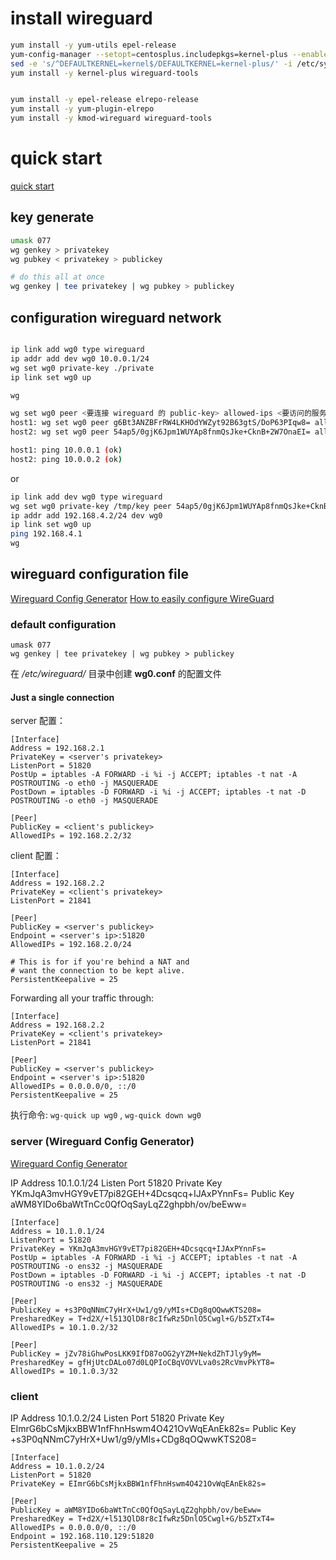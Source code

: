 # install wireguard

```bash
yum install -y yum-utils epel-release
yum-config-manager --setopt=centosplus.includepkgs=kernel-plus --enablerepo=centosplus --save
sed -e 's/^DEFAULTKERNEL=kernel$/DEFAULTKERNEL=kernel-plus/' -i /etc/sysconfig/kernel
yum install -y kernel-plus wireguard-tools


yum install -y epel-release elrepo-release
yum install -y yum-plugin-elrepo
yum install -y kmod-wireguard wireguard-tools

```

# quick start

[quick start](https://www.wireguard.com/quickstart/)

## key generate

```bash
umask 077
wg genkey > privatekey
wg pubkey < privatekey > publickey

# do this all at once
wg genkey | tee privatekey | wg pubkey > publickey

```

## configuration wireguard network

```bash

ip link add wg0 type wireguard
ip addr add dev wg0 10.0.0.1/24
wg set wg0 private-key ./private
ip link set wg0 up

wg

wg set wg0 peer <要连接 wireguard 的 public-key> allowed-ips <要访问的服务器 ip> endpoint <wireguard 所在服务器 ip 和监听的端口>
host1: wg set wg0 peer g6Bt3ANZBFrRW4LKHOdYWZyt92B63gtS/DoP63PIqw8= allowed-ips 10.0.0.2/32 endpoint 192.168.110.128:42213
host2: wg set wg0 peer 54ap5/0gjK6Jpm1WUYAp8fnmQsJke+CknB+2W7OnaEI= allowed-ips 10.0.0.1/32 endpoint 192.168.110.129:34204

host1: ping 10.0.0.1 (ok)
host2: ping 10.0.0.2 (ok)

```

or

```bash
ip link add dev wg0 type wireguard
wg set wg0 private-key /tmp/key peer 54ap5/0gjK6Jpm1WUYAp8fnmQsJke+CknB+2W7OnaEI= allowed-ips 192.168.4.0/24 endpoint demo.wireguard.io:12912
ip addr add 192.168.4.2/24 dev wg0
ip link set wg0 up
ping 192.168.4.1
wg


```


## wireguard configuration file

[Wireguard Config Generator](https://www.wireguardconfig.com/)
[How to easily configure WireGuard](https://www.stavros.io/posts/how-to-configure-wireguard/)

### default configuration

```
umask 077
wg genkey | tee privatekey | wg pubkey > publickey
```

在 */etc/wireguard/* 目录中创建 **wg0.conf** 的配置文件

#### Just a single connection

server 配置：

```
[Interface]
Address = 192.168.2.1
PrivateKey = <server's privatekey>
ListenPort = 51820
PostUp = iptables -A FORWARD -i %i -j ACCEPT; iptables -t nat -A POSTROUTING -o eth0 -j MASQUERADE
PostDown = iptables -D FORWARD -i %i -j ACCEPT; iptables -t nat -D POSTROUTING -o eth0 -j MASQUERADE

[Peer]
PublicKey = <client's publickey>
AllowedIPs = 192.168.2.2/32
```

client 配置：

```
[Interface]
Address = 192.168.2.2
PrivateKey = <client's privatekey>
ListenPort = 21841

[Peer]
PublicKey = <server's publickey>
Endpoint = <server's ip>:51820
AllowedIPs = 192.168.2.0/24

# This is for if you're behind a NAT and
# want the connection to be kept alive.
PersistentKeepalive = 25
```

Forwarding all your traffic through:

```
[Interface]
Address = 192.168.2.2
PrivateKey = <client's privatekey>
ListenPort = 21841

[Peer]
PublicKey = <server's publickey>
Endpoint = <server's ip>:51820
AllowedIPs = 0.0.0.0/0, ::/0
PersistentKeepalive = 25
```

执行命令: `wg-quick up wg0` , `wg-quick down wg0`

### server (Wireguard Config Generator)

[Wireguard Config Generator](https://www.wireguardconfig.com/)

IP Address	10.1.0.1/24
Listen Port	51820
Private Key	YKmJqA3mvHGY9vET7pi82GEH+4Dcsqcq+IJAxPYnnFs=
Public Key	aWM8YIDo6baWtTnCc0QfOqSayLqZ2ghpbh/ov/beEww=

```
[Interface]
Address = 10.1.0.1/24
ListenPort = 51820
PrivateKey = YKmJqA3mvHGY9vET7pi82GEH+4Dcsqcq+IJAxPYnnFs=
PostUp = iptables -A FORWARD -i %i -j ACCEPT; iptables -t nat -A POSTROUTING -o ens32 -j MASQUERADE
PostDown = iptables -D FORWARD -i %i -j ACCEPT; iptables -t nat -D POSTROUTING -o ens32 -j MASQUERADE

[Peer]
PublicKey = +s3P0qNNmC7yHrX+Uw1/g9/yMIs+CDg8qOQwwKTS208=
PresharedKey = T+d2X/+l513QlD8r8cIfwRz5DnlO5Cwgl+G/b5ZTxT4=
AllowedIPs = 10.1.0.2/32

[Peer]
PublicKey = jZv78iGhwPosLKK9IfD87oOG2yYZM+NekdZhTJly9yM=
PresharedKey = gfHjUtcDALo07d0LQPIoCBqVOVVLva0s2RcVmvPkYT8=
AllowedIPs = 10.1.0.3/32
```

### client

IP Address	10.1.0.2/24
Listen Port	51820
Private Key	EImrG6bCsMjkxBBW1nfFhnHswm4O421OvWqEAnEk82s=
Public Key	+s3P0qNNmC7yHrX+Uw1/g9/yMIs+CDg8qOQwwKTS208=

```
[Interface]
Address = 10.1.0.2/24
ListenPort = 51820
PrivateKey = EImrG6bCsMjkxBBW1nfFhnHswm4O421OvWqEAnEk82s=

[Peer]
PublicKey = aWM8YIDo6baWtTnCc0QfOqSayLqZ2ghpbh/ov/beEww=
PresharedKey = T+d2X/+l513QlD8r8cIfwRz5DnlO5Cwgl+G/b5ZTxT4=
AllowedIPs = 0.0.0.0/0, ::/0
Endpoint = 192.168.110.129:51820
PersistentKeepalive = 25
```